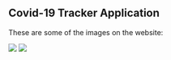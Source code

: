 ## Covid-19 Tracker Application

These are some of the images on the website:

![](images/website_image_1.png)
![](images/website_image_2.png)
